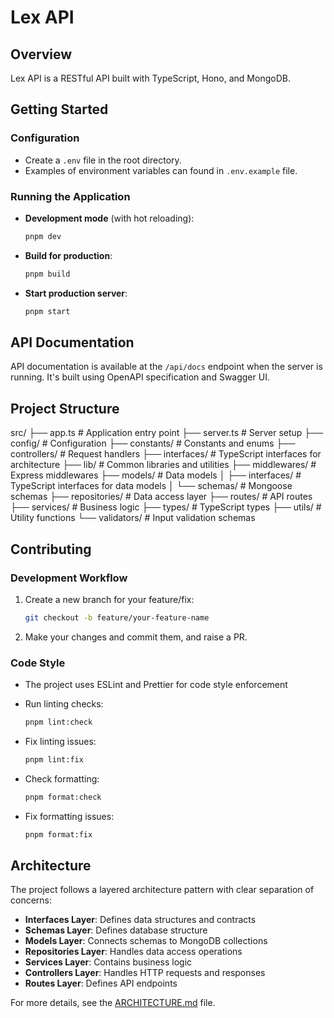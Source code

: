 # Lex API

## Overview

Lex API is a RESTful API built with TypeScript, Hono, and MongoDB.

## Getting Started

### Configuration

- Create a `.env` file in the root directory.
- Examples of environment variables can found in `.env.example` file.

### Running the Application

- **Development mode** (with hot reloading):

  ```bash
  pnpm dev
  ```

- **Build for production**:

  ```bash
  pnpm build
  ```

- **Start production server**:

  ```bash
  pnpm start
  ```

## API Documentation

API documentation is available at the `/api/docs` endpoint when the server is running. It's built using OpenAPI specification and Swagger UI.

## Project Structure

src/
├── app.ts # Application entry point
├── server.ts # Server setup
├── config/ # Configuration
├── constants/ # Constants and enums
├── controllers/ # Request handlers
├── interfaces/ # TypeScript interfaces for architecture
├── lib/ # Common libraries and utilities
├── middlewares/ # Express middlewares
├── models/ # Data models
│ ├── interfaces/ # TypeScript interfaces for data models
│ └── schemas/ # Mongoose schemas
├── repositories/ # Data access layer
├── routes/ # API routes
├── services/ # Business logic
├── types/ # TypeScript types
├── utils/ # Utility functions
└── validators/ # Input validation schemas

## Contributing

### Development Workflow

1. Create a new branch for your feature/fix:

   ```bash
   git checkout -b feature/your-feature-name
   ```

2. Make your changes and commit them, and raise a PR.

### Code Style

- The project uses ESLint and Prettier for code style enforcement
- Run linting checks:

  ```bash
  pnpm lint:check
  ```

- Fix linting issues:

  ```bash
  pnpm lint:fix
  ```

- Check formatting:

  ```bash
  pnpm format:check
  ```

- Fix formatting issues:

  ```bash
  pnpm format:fix
  ```

## Architecture

The project follows a layered architecture pattern with clear separation of concerns:

- **Interfaces Layer**: Defines data structures and contracts
- **Schemas Layer**: Defines database structure
- **Models Layer**: Connects schemas to MongoDB collections
- **Repositories Layer**: Handles data access operations
- **Services Layer**: Contains business logic
- **Controllers Layer**: Handles HTTP requests and responses
- **Routes Layer**: Defines API endpoints

For more details, see the [ARCHITECTURE.md](./ARCHITECTURE.md) file.
